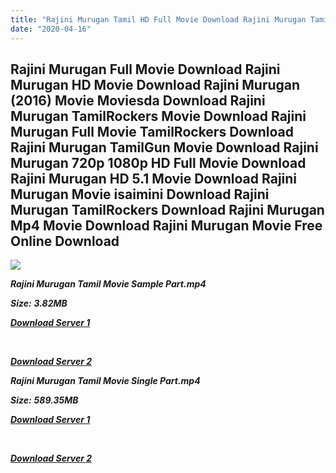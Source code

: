 ```yaml
---
title: "Rajini Murugan Tamil HD Full Movie Download Rajini Murugan Tamil HD Movie Download"
date: "2020-04-16"
---
```


## Rajini Murugan Full Movie Download Rajini Murugan HD Movie Download Rajini Murugan (2016) Movie Moviesda Download Rajini Murugan TamilRockers Movie Download Rajini Murugan Full Movie TamilRockers Download Rajini Murugan TamilGun Movie Download Rajini Murugan 720p 1080p HD Full Movie Download Rajini Murugan HD 5.1 Movie Download Rajini Murugan Movie isaimini Download Rajini Murugan TamilRockers Download Rajini Murugan Mp4 Movie Download Rajini Murugan Movie Free Online Download

![](https://images.moviebuff.com/dd2ca45a-e629-4dd4-980f-76138769655a?w=1000)

**_Rajini Murugan Tamil Movie Sample Part.mp4_**

**_Size:_** **_3.82MB_**  

**_[Download Server 1](http://s1.uptofiles.net//files/Tamil{2fcca7f3eb37873f37db349ec051a8a2ca8665ef95d92bbb099fe2eda7827782}202016{2fcca7f3eb37873f37db349ec051a8a2ca8665ef95d92bbb099fe2eda7827782}20Movies/Rajini{2fcca7f3eb37873f37db349ec051a8a2ca8665ef95d92bbb099fe2eda7827782}20Murugan{2fcca7f3eb37873f37db349ec051a8a2ca8665ef95d92bbb099fe2eda7827782}20(2016)/Rajini{2fcca7f3eb37873f37db349ec051a8a2ca8665ef95d92bbb099fe2eda7827782}20Murugan{2fcca7f3eb37873f37db349ec051a8a2ca8665ef95d92bbb099fe2eda7827782}20(640x360)/Rajini{2fcca7f3eb37873f37db349ec051a8a2ca8665ef95d92bbb099fe2eda7827782}20Murugan{2fcca7f3eb37873f37db349ec051a8a2ca8665ef95d92bbb099fe2eda7827782}20HD{2fcca7f3eb37873f37db349ec051a8a2ca8665ef95d92bbb099fe2eda7827782}20Sample.mp4)_**

**_[  
](http://s1.uptofiles.net//files/Tamil{2fcca7f3eb37873f37db349ec051a8a2ca8665ef95d92bbb099fe2eda7827782}202016{2fcca7f3eb37873f37db349ec051a8a2ca8665ef95d92bbb099fe2eda7827782}20Movies/Rajini{2fcca7f3eb37873f37db349ec051a8a2ca8665ef95d92bbb099fe2eda7827782}20Murugan{2fcca7f3eb37873f37db349ec051a8a2ca8665ef95d92bbb099fe2eda7827782}20(2016)/Rajini{2fcca7f3eb37873f37db349ec051a8a2ca8665ef95d92bbb099fe2eda7827782}20Murugan{2fcca7f3eb37873f37db349ec051a8a2ca8665ef95d92bbb099fe2eda7827782}20(640x360)/Rajini{2fcca7f3eb37873f37db349ec051a8a2ca8665ef95d92bbb099fe2eda7827782}20Murugan{2fcca7f3eb37873f37db349ec051a8a2ca8665ef95d92bbb099fe2eda7827782}20HD{2fcca7f3eb37873f37db349ec051a8a2ca8665ef95d92bbb099fe2eda7827782}20Sample.mp4)_**

**_[Download Server 2](http://s1.uptofiles.net//files/Tamil{2fcca7f3eb37873f37db349ec051a8a2ca8665ef95d92bbb099fe2eda7827782}202016{2fcca7f3eb37873f37db349ec051a8a2ca8665ef95d92bbb099fe2eda7827782}20Movies/Rajini{2fcca7f3eb37873f37db349ec051a8a2ca8665ef95d92bbb099fe2eda7827782}20Murugan{2fcca7f3eb37873f37db349ec051a8a2ca8665ef95d92bbb099fe2eda7827782}20(2016)/Rajini{2fcca7f3eb37873f37db349ec051a8a2ca8665ef95d92bbb099fe2eda7827782}20Murugan{2fcca7f3eb37873f37db349ec051a8a2ca8665ef95d92bbb099fe2eda7827782}20(640x360)/Rajini{2fcca7f3eb37873f37db349ec051a8a2ca8665ef95d92bbb099fe2eda7827782}20Murugan{2fcca7f3eb37873f37db349ec051a8a2ca8665ef95d92bbb099fe2eda7827782}20HD{2fcca7f3eb37873f37db349ec051a8a2ca8665ef95d92bbb099fe2eda7827782}20Sample.mp4)_**

**_Rajini Murugan Tamil Movie Single Part.mp4_**

**_Size:_** **_589.35MB_**

**_[Download Server 1](http://s1.uptofiles.net//files/Tamil{2fcca7f3eb37873f37db349ec051a8a2ca8665ef95d92bbb099fe2eda7827782}202016{2fcca7f3eb37873f37db349ec051a8a2ca8665ef95d92bbb099fe2eda7827782}20Movies/Rajini{2fcca7f3eb37873f37db349ec051a8a2ca8665ef95d92bbb099fe2eda7827782}20Murugan{2fcca7f3eb37873f37db349ec051a8a2ca8665ef95d92bbb099fe2eda7827782}20(2016)/Rajini{2fcca7f3eb37873f37db349ec051a8a2ca8665ef95d92bbb099fe2eda7827782}20Murugan{2fcca7f3eb37873f37db349ec051a8a2ca8665ef95d92bbb099fe2eda7827782}20(640x360)/Rajini{2fcca7f3eb37873f37db349ec051a8a2ca8665ef95d92bbb099fe2eda7827782}20Murugan{2fcca7f3eb37873f37db349ec051a8a2ca8665ef95d92bbb099fe2eda7827782}20HD.mp4)_**

**_[  
](http://s1.uptofiles.net//files/Tamil{2fcca7f3eb37873f37db349ec051a8a2ca8665ef95d92bbb099fe2eda7827782}202016{2fcca7f3eb37873f37db349ec051a8a2ca8665ef95d92bbb099fe2eda7827782}20Movies/Rajini{2fcca7f3eb37873f37db349ec051a8a2ca8665ef95d92bbb099fe2eda7827782}20Murugan{2fcca7f3eb37873f37db349ec051a8a2ca8665ef95d92bbb099fe2eda7827782}20(2016)/Rajini{2fcca7f3eb37873f37db349ec051a8a2ca8665ef95d92bbb099fe2eda7827782}20Murugan{2fcca7f3eb37873f37db349ec051a8a2ca8665ef95d92bbb099fe2eda7827782}20(640x360)/Rajini{2fcca7f3eb37873f37db349ec051a8a2ca8665ef95d92bbb099fe2eda7827782}20Murugan{2fcca7f3eb37873f37db349ec051a8a2ca8665ef95d92bbb099fe2eda7827782}20HD.mp4)_**

**_[Download Server 2](http://s1.uptofiles.net//files/Tamil{2fcca7f3eb37873f37db349ec051a8a2ca8665ef95d92bbb099fe2eda7827782}202016{2fcca7f3eb37873f37db349ec051a8a2ca8665ef95d92bbb099fe2eda7827782}20Movies/Rajini{2fcca7f3eb37873f37db349ec051a8a2ca8665ef95d92bbb099fe2eda7827782}20Murugan{2fcca7f3eb37873f37db349ec051a8a2ca8665ef95d92bbb099fe2eda7827782}20(2016)/Rajini{2fcca7f3eb37873f37db349ec051a8a2ca8665ef95d92bbb099fe2eda7827782}20Murugan{2fcca7f3eb37873f37db349ec051a8a2ca8665ef95d92bbb099fe2eda7827782}20(640x360)/Rajini{2fcca7f3eb37873f37db349ec051a8a2ca8665ef95d92bbb099fe2eda7827782}20Murugan{2fcca7f3eb37873f37db349ec051a8a2ca8665ef95d92bbb099fe2eda7827782}20HD.mp4)_**
